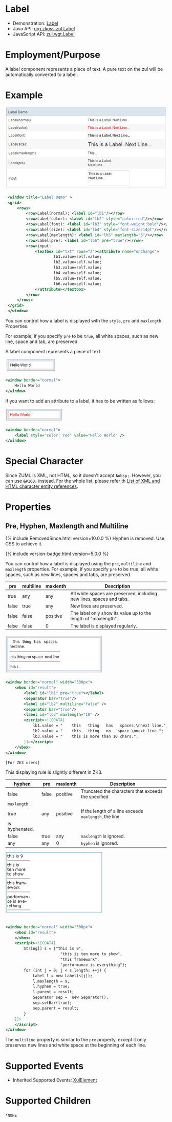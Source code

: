 # Label

- Demonstration: [Label](http://www.zkoss.org/zkdemo/input/form_sample)
- Java API: [org.zkoss.zul.Label](https://www.zkoss.org/javadoc/latest/zk/org/zkoss/zul/Label.html)
- JavaScript API: [zul.wgt.Label](https://www.zkoss.org/javadoc/latest/jsdoc/classes/zul.wgt.Label.html)


# Employment/Purpose

A label component represents a piece of text. A pure text on the zul
will be automatically converted to a label.

# Example

![](/zk_component_ref/images/ZKComRef_Label.PNG)

```xml
 <window title="Label Demo" >
 <grid>
     <rows>
         <row>Label(normal): <label id="lb1"/></row>
         <row>Label(color): <label id="lb2" style="color:red"/></row>
         <row>Label(font): <label id="lb3" style="font-weight:bold"/></row>
         <row>Label(size): <label id="lb4" style="font-size:14pt"/></row>
         <row>Label(maxlength): <label id="lb5" maxlength="5"/></row>
         <row>Label(pre): <label id="lb6" pre="true"/></row>
         <row>input:
             <textbox id="txt" rows="2"><attribute name="onChange">
                     lb1.value=self.value;
                     lb2.value=self.value;
                     lb3.value=self.value;
                     lb4.value=self.value;
                     lb5.value=self.value;
                     lb6.value=self.value;
             </attribute></textbox>
         </row>
     </rows>
 </grid>
 </window>
```

You can control how a label is displayed with the `style`, `pre` and
`maxlength` Properties.

For example, if you specify `pre` to be `true`, all white spaces, such
as new line, space and tab, are preserved.

A label component represents a piece of text.

![](/zk_component_ref/images/ZKComRef_Label_Example2.png)

```xml
<window border="normal"> 
    Hello World
</window>
```

If you want to add an attribute to a label, it has to be written as
follows:

![](/zk_component_ref/images/ZKComRef_Label_Example3.png)

```xml
<window border="normal">
    <label style="color: red" value="Hello World" />
</window>
```

# Special Character

Since ZUML is XML, not HTML, so it doesn't accept
<strong>`&`</strong>`nbsp;`. However, you can use
<strong>`&`</strong>`#160;` instead. For the whole list, please refer th
[List of XML and HTML character entity references](https://en.wikipedia.org/wiki/List_of_XML_and_HTML_character_entity_references).

# Properties

## Pre, Hyphen, Maxlength and Multiline

{% include RemovedSince.html version=10.0.0 %} Hyphen is removed. Use CSS to
achieve it.

{% include version-badge.html version=5.0.0 %}

You can control how a label is displayed using the `pre`, `multiline`
and `maxlength` properties. For example, if you specify `pre` to be
true, all white spaces, such as new lines, spaces and tabs, are
preserved.

| pre | multiline | maxlenth | Description |
|-----|-----------|----------|-------------|
| true | any | any | All white spaces are preserved, including new lines, spaces and tabs. |
| false | true | any | New lines are preserved. |
| false | false | positive | The label only show its value up to the length of "maxlength". |
| false | false | 0 | The label is displayed regularly. |

![](/zk_component_ref/images/ZKComRef_Label_Text_ZK5.png)

```xml
<window border="normal" width="300px">
    <vbox id="result">
        <label id="lb1" pre="true"></label>
        <separator bar="true"/>
        <label id="lb2" multiline="false" />
        <separator bar="true"/>
        <label id="lb3" maxlength="10" />
        <zscript><![CDATA[
            lb1.value = "    this   thing   has   spaces.\nnext line.";
            lb2.value = "    this   thing   no   space.\nnext line.";
            lb3.value = "    this is more than 10 chars.";
        ]]></zscript>
    </vbox>
</window>
```

`[For ZK3 users]`

This displaying rule is slightly different in ZK3.

| hyphen | pre | maxlenth | Description |
|---|---|---|---|
| false | false | positive | Truncated the characters that exceeds the specified
`maxlength`. |
| true | any | positive | If the length of a line exceeds `maxlength`, the line
is hyphenated. |
| false | true | any | `maxlength` is ignored. |
| any | any | 0 | `hyphen` is ignored. |

![](/zk_component_ref/images/ZKComRef_Label_Text_ZK3.png)

```xml
 
<window border="normal" width="300px">
    <vbox id="result">
    </vbox>
    <zscript><![CDATA[
        String[] s = {"this is 9", 
                        "this is ten more to show",
                        "this framework", 
                        "performance is everything"};
        for (int j = 0; j < s.length; ++j) {
            Label l = new Label(s[j]);
            l.maxlength = 9;
            l.hyphen = true;
            l.parent = result;
            Separator sep =  new Separator();
            sep.setBar(true);
            sep.parent = result;
        }
    ]]>
    </zscript>
</window>
```

The `multiline` property is similar to the `pre` property, except it
only preserves new lines and white space at the beginning of each line.

# Supported Events

- Inherited Supported Events: [ XulElement]({{site.baseurl}}/zk_component_ref/xulelement#Supported_Events)

# Supported Children

`*NONE`

